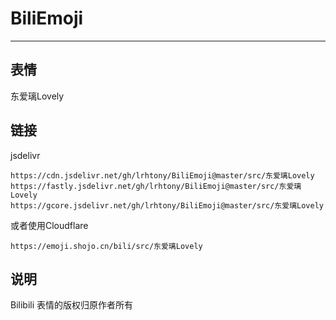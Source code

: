 # BiliEmoji
---
## 表情
东爱璃Lovely
## 链接
jsdelivr
```
https://cdn.jsdelivr.net/gh/lrhtony/BiliEmoji@master/src/东爱璃Lovely
https://fastly.jsdelivr.net/gh/lrhtony/BiliEmoji@master/src/东爱璃Lovely
https://gcore.jsdelivr.net/gh/lrhtony/BiliEmoji@master/src/东爱璃Lovely
```
或者使用Cloudflare
```
https://emoji.shojo.cn/bili/src/东爱璃Lovely
```
## 说明
Bilibili 表情的版权归原作者所有
